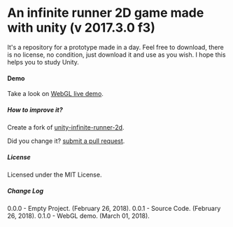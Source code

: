 # An infinite runner 2D game made with unity (v 2017.3.0 f3) #

It's a repository for a prototype made in a day. Feel free to download, there is no license, no condition, just download it and use as you wish. I hope this helps you to study Unity.

#### Demo

Take a look on [WebGL live demo](https://rawgit.com/joaokucera/unity-infinite-runner-2d/master/build/webgl/index.html).

##### How to improve it?

Create a fork of [unity-infinite-runner-2d](https://github.com/joaokucera/unity-infinite-runner-2d/fork). 

Did you change it? [submit a pull request](https://github.com/joaokucera/unity-infinite-runner-2d/pull/new/master).

##### License

Licensed under the MIT License.

##### Change Log

0.0.0 - Empty Project. (February 26, 2018).
0.0.1 - Source Code. (February 26, 2018).
0.1.0 - WebGL demo. (March 01, 2018).
